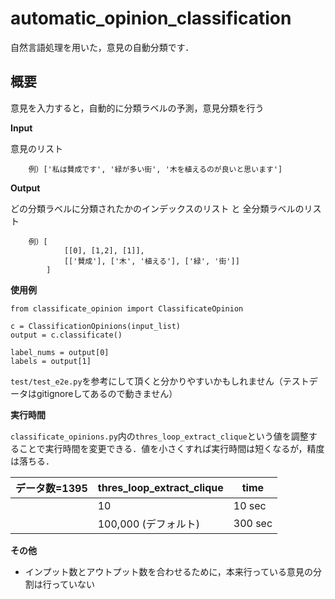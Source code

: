 # automatic_opinion_classification

自然言語処理を用いた，意見の自動分類です．

## 概要

意見を入力すると，自動的に分類ラベルの予測，意見分類を行う

**Input**

意見のリスト　

```     
    例）['私は賛成です', '緑が多い街', '木を植えるのが良いと思います'] 
```

**Output** 

どの分類ラベルに分類されたかのインデックスのリスト と 全分類ラベルのリスト

``` 
    例）[ 
            [[0], [1,2], [1]], 
            [['賛成'], ['木', '植える'], ['緑', '街']] 
        ]
```

**使用例**

```
from classificate_opinion import ClassificateOpinion

c = ClassificationOpinions(input_list)
output = c.classificate()

label_nums = output[0]
labels = output[1]
```

`test/test_e2e.py`を参考にして頂くと分かりやすいかもしれません（テストデータはgitignoreしてあるので動きません）

**実行時間**

`classificate_opinions.py`内の`thres_loop_extract_clique`という値を調整することで実行時間を変更できる．値を小さくすれば実行時間は短くなるが，精度は落ちる．



| データ数=1395|  thres_loop_extract_clique  |  time  |
| ---- | ---- | ---- |
|      |  10  |  10 sec  |
|      |  100,000 (デフォルト)  |  300 sec  |

**その他**

- インプット数とアウトプット数を合わせるために，本来行っている意見の分割は行っていない